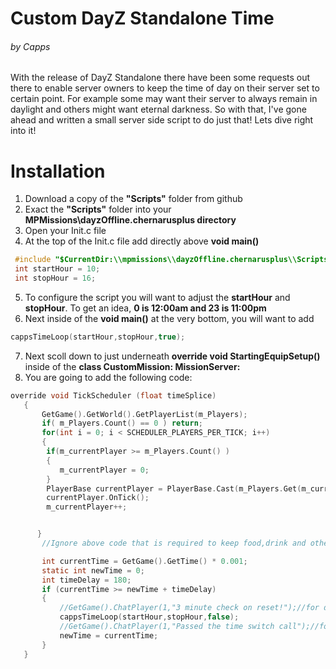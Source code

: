 # Custom DayZ Standalone Time 
###### by Capps

With the release of DayZ Standalone there have been some requests out there to enable server owners to keep the time of day on their server set to certain point. For example some may want their server to always remain in daylight and others might want eternal darkness. So with that, I've gone ahead and written a small server side script to do just that! Lets dive right into it!

# Installation
  1. Download a copy of the **"Scripts"** folder from github
  2. Exact the **"Scripts"** folder into your **MPMissions\dayzOffline.chernarusplus directory**
  3. Open your Init.c file
  4. At the top of the Init.c file add directly above **void main()** 
  ```c
   #include "$CurrentDir:\\mpmissions\\dayzOffline.chernarusplus\\Scripts\\cappsTimeLoop.c"  
   int startHour = 10;   
   int stopHour = 16; 
 ```
 5. To configure the script you will want to adjust the **startHour** and **stopHour**. To get an idea, **0 is 12:00am and 23 is 11:00pm**
 6. Next inside of the **void main()** at the very bottom, you will want to add
  ```c
  cappsTimeLoop(startHour,stopHour,true);
  ```
 7. Next scoll down to just underneath **override void StartingEquipSetup()** inside of the **class CustomMission: MissionServer:**
 8. You are going to add the following code:
 
 ```c
 override void TickScheduler (float timeSplice)
	{
		GetGame().GetWorld().GetPlayerList(m_Players);
		if( m_Players.Count() == 0 ) return;
		for(int i = 0; i < SCHEDULER_PLAYERS_PER_TICK; i++)
		{
	     if(m_currentPlayer >= m_Players.Count() )
	     {
	        m_currentPlayer = 0;
	     }
	     PlayerBase currentPlayer = PlayerBase.Cast(m_Players.Get(m_currentPlayer));
	     currentPlayer.OnTick();
	     m_currentPlayer++;


	   }
		//Ignore above code that is required to keep food,drink and other survival elements working

		int currentTime = GetGame().GetTime() * 0.001;
		static int newTime = 0;
		int timeDelay = 180;
		if (currentTime >= newTime + timeDelay)
		{
			//GetGame().ChatPlayer(1,"3 minute check on reset!");//for debug pruposes
			cappsTimeLoop(startHour,stopHour,false);
			//GetGame().ChatPlayer(1,"Passed the time switch call");//for debug pruposes
			newTime = currentTime;
		}
	}
```
